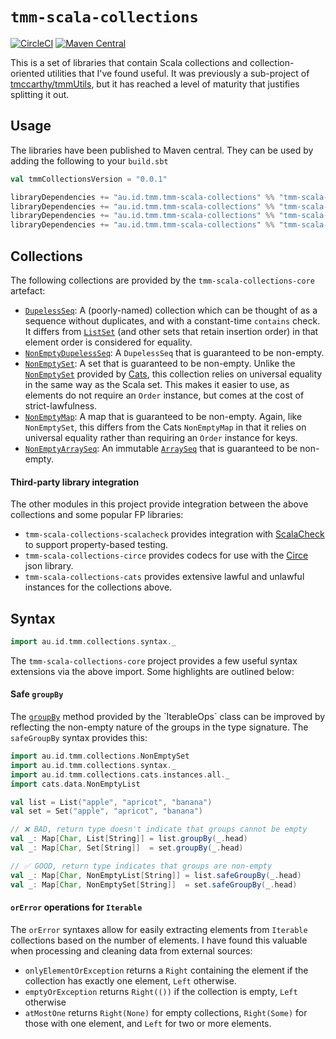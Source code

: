 # `tmm-scala-collections`
[![CircleCI](https://circleci.com/gh/tmccarthy/tmm-scala-collections.svg?style=svg)](https://app.circleci.com/pipelines/github/tmccarthy/tmm-scala-collections)
[![Maven Central](https://img.shields.io/maven-central/v/au.id.tmm.tmm-scala-collections/tmm-scala-collections-core_2.13.svg)](https://repo.maven.apache.org/maven2/au/id/tmm/tmm-scala-collections/tmm-scala-collections-core_2.13/)

This is a set of libraries that contain Scala collections and collection-oriented utilities that I've found useful. It 
was previously a sub-project of [tmccarthy/tmmUtils](https://github.com/tmccarthy/tmmUtils), but it has reached a level of
maturity that justifies splitting it out.

## Usage

The libraries have been published to Maven central. They can be used by adding the following to your `build.sbt`

```scala
val tmmCollectionsVersion = "0.0.1"

libraryDependencies += "au.id.tmm.tmm-scala-collections" %% "tmm-scala-collections-core"       % tmmCollectionsVersion,
libraryDependencies += "au.id.tmm.tmm-scala-collections" %% "tmm-scala-collections-circe"      % tmmCollectionsVersion,
libraryDependencies += "au.id.tmm.tmm-scala-collections" %% "tmm-scala-collections-cats"       % tmmCollectionsVersion,
libraryDependencies += "au.id.tmm.tmm-scala-collections" %% "tmm-scala-collections-scalacheck" % tmmCollectionsVersion % Test, 
```

## Collections

The following collections are provided by the `tmm-scala-collections-core` artefact:

* [`DupelessSeq`](/core/src/main/scala/au/id/tmm/collections/DupelessSeq.scala): A (poorly-named) collection which can 
  be thought of as a sequence without duplicates, and with a constant-time `contains` check. It differs from [`ListSet`](https://www.scala-lang.org/api/current/scala/collection/immutable/ListSet.html)
  (and other sets that retain insertion order) in that element order is considered for equality.
* [`NonEmptyDupelessSeq`](/core/src/main/scala/au/id/tmm/collections/NonEmptyDupelessSeq.scala): A `DupelessSeq` that is
  guaranteed to be non-empty.
* [`NonEmptySet`](/core/src/main/scala/au/id/tmm/collections/NonEmptySet.scala): A set that is guaranteed to be 
  non-empty. Unlike the [`NonEmptySet`](https://typelevel.org/cats/api/cats/data/NonEmptySetOps.html) provided by [Cats](https://github.com/typelevel/cats),
  this collection relies on universal equality in the same way as the Scala set. This makes it easier to use, as 
  elements do not require an `Order` instance, but comes at the cost of strict-lawfulness.
* [`NonEmptyMap`](/core/src/main/scala/au/id/tmm/collections/NonEmptyMap.scala): A map that is guaranteed to be 
  non-empty. Again, like `NonEmptySet`, this differs from the Cats `NonEmptyMap` in that it relies on universal equality
  rather than requiring an `Order` instance for keys.
* [`NonEmptyArraySeq`](/core/src/main/scala/au/id/tmm/collections/NonEmptyArraySeq.scala): An immutable [`ArraySeq`](https://www.scala-lang.org/api/current/scala/collection/immutable/ArraySeq$.html)
  that is guaranteed to be non-empty.

#### Third-party library integration

The other modules in this project provide integration between the above collections and some popular FP libraries:

* `tmm-scala-collections-scalacheck` provides integration with [ScalaCheck](https://github.com/typelevel/scalacheck) to
  support property-based testing.
* `tmm-scala-collections-circe` provides codecs for use with the [Circe](https://github.com/circe/circe) json library.
* `tmm-scala-collections-cats` provides extensive lawful and unlawful instances for the collections above.

## Syntax

```scala
import au.id.tmm.collections.syntax._
```

The `tmm-scala-collections-core` project provides a few useful syntax extensions via the above import. Some highlights 
are outlined below:

#### Safe `groupBy`

The [`groupBy`](https://www.scala-lang.org/api/current/scala/collection/IterableOps.html#groupBy[K](f:A=%3EK):scala.collection.immutable.Map[K,C])
method provided by the `IterableOps` class can be improved by reflecting the non-empty nature of the groups in the type
signature. The `safeGroupBy` syntax provides this:

```scala
import au.id.tmm.collections.NonEmptySet
import au.id.tmm.collections.syntax._
import au.id.tmm.collections.cats.instances.all._
import cats.data.NonEmptyList

val list = List("apple", "apricot", "banana")
val set = Set("apple", "apricot", "banana")

// ❌ BAD, return type doesn't indicate that groups cannot be empty
val _: Map[Char, List[String]] = list.groupBy(_.head)
val _: Map[Char, Set[String]]  = set.groupBy(_.head)

// ✅ GOOD, return type indicates that groups are non-empty
val _: Map[Char, NonEmptyList[String]] = list.safeGroupBy(_.head)
val _: Map[Char, NonEmptySet[String]]  = set.safeGroupBy(_.head)
```

#### `orError` operations for `Iterable`

The `orError` syntaxes allow for easily extracting elements from `Iterable` collections based on the number of elements.
I have found this valuable when processing and cleaning data from external sources:

* `onlyElementOrException` returns a `Right` containing the element if the collection has exactly one element, `Left` 
  otherwise.
* `emptyOrException` returns `Right(())` if the collection is empty, `Left` otherwise
* `atMostOne` returns `Right(None)` for empty collections, `Right(Some)` for those with one element, and `Left` for two
   or more elements.